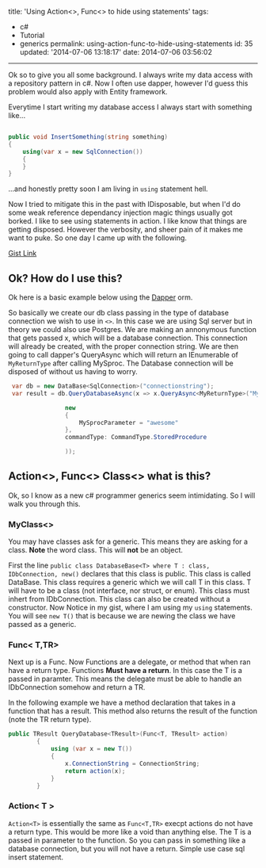title: 'Using Action<>, Func<> to hide using statements'
tags:

  - c#
  - Tutorial
  - generics
permalink: using-action-func-to-hide-using-statements
id: 35
updated: '2014-07-06 13:18:17'
date: 2014-07-06 03:56:02
---

Ok so to give you all some background. I always write my data access with a repository pattern in c#. Now I often use dapper, however I'd guess this problem would also apply with Entity framework.
<!-- more -->
Everytime I start writing my database access I always start with something like...

```csharp

public void InsertSomething(string something)
{
	using(var x = new SqlConnection())
    {
    }
}


```

...and honestly pretty soon I am living in `using` statement hell.

Now I tried to mitigate this in the past with IDisposable, but when I'd do some weak reference dependancy injection magic things usually got borked. I like to see using statements in action. I like know that things are getting disposed. However the verbosity, and sheer pain of it makes me want to puke. So one day I came up with the following.


<script src="https://gist.github.com/TerribleDev/f248f559dd89c8dc4b42.js"></script>
[Gist Link](https://gist.github.com/f248f559dd89c8dc4b42.git)

## Ok? How do I use this?

Ok here is a basic example below using the [Dapper](https://code.google.com/p/dapper-dot-net/) orm.

So basically we create our db class passing in the type of database connection we wish to use in `<>`. In this case we are using Sql server but in theory we could also use Postgres. We are making an annonymous function that gets passed x, which will be a database connection. This connection will already be created, with the proper connection string. We are then going to call dapper's QueryAsync which will return an IEnumerable of `MyReturnType` after calling MySproc. The Database connection will be disposed of without us having to worry.

```csharp
 var db = new DataBase<SqlConnection>("connectionstring");
 var result = db.QueryDatabaseAsync(x => x.QueryAsync<MyReturnType>("MySproc",

                new
                {
                    MySprocParameter = "awesome"
                },
                commandType: CommandType.StoredProcedure

                ));


```

## Action<>, Func<> Class<> what is this?

Ok, so I know as a new c# programmer generics seem intimidating. So I will walk you through this.

### MyClass<>

You may have classes ask for a generic. This means they are asking for a class. **Note** the word class. This will **not** be an object.

First the line `public class DatabaseBase<T> where T : class, IDbConnection, new()` declares that this class is public. This class is called DataBase. This class requires a generic which we will call T in this class. T will have to be a class (not interface, nor struct, or enum). This class must inhert from IDbConnection. This class can also be created without a constructor. Now Notice in my gist, where I am using my `using` statements. You will see `new T()` that is because we are newing the class we have passed as a generic.

### Func< T,TR>

Next up is a Func. Now Functions are a delegate, or method that when ran have a return type. Functions **Must have a return**. In this case the T is a passed in paramter. This means the delegate must be able to handle an IDbConnection somehow and return a TR.

In the following example we have a method declaration that takes in a function that has a result. This method also returns the result of the function (note the TR return type).

```csharp
public TResult QueryDatabase<TResult>(Func<T, TResult> action)
        {
            using (var x = new T())
            {
                x.ConnectionString = ConnectionString;
                return action(x);
            }
        }
```

### Action< T >

`Action<T>` is essentially the same as `Func<T,TR>` execpt actions do not have a return type. This would be more like a void than anything else. The T is a passed in parameter to the function. So you can pass in something like a database connection, but you will not have a return. Simple use case sql insert statement.
